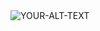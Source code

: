 <picture>
 <source media="(prefers-color-scheme: dark)" srcset="https://i.pinimg.com/originals/4e/aa/0a/4eaa0ac3840f1ca26aa56b4e4e93a146.png">
 <source media="(prefers-color-scheme: light)" srcset="https://i.pinimg.com/originals/4e/aa/0a/4eaa0ac3840f1ca26aa56b4e4e93a146.png">
 <img alt="YOUR-ALT-TEXT" src="https://i.pinimg.com/originals/4e/aa/0a/4eaa0ac3840f1ca26aa56b4e4e93a146.png">
</picture>
